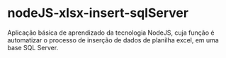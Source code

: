 # nodeJS-xlsx-insert-sqlServer
Aplicação básica de aprendizado da tecnologia NodeJS, cuja função é automatizar o processo de inserção de dados de planilha excel, em uma base SQL Server.
